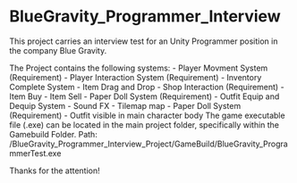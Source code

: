 # BlueGravity_Programmer_Interview

This project carries an interview test for an Unity Programmer position in the company Blue Gravity.

The Project contains the following systems: 
    - Player Movment System (Requirement) 
    - Player Interaction System (Requirement) 
    - Inventory Complete System 
    - Item Drag and Drop 
    - Shop Interaction (Requirement) 
        - Item Buy 
        - Item Sell 
    - Paper Doll System (Requirement) 
        - Outfit Equip and Dequip System 
    - Sound FX 
    - Tilemap map 
    - Paper Doll System (Requirement) 
        - Outfit visible in main character body 
The game executable file (.exe) can be located in the main project folder, specifically within the Gamebuild Folder.
Path: /BlueGravity_Programmer_Interview_Project/GameBuild/BlueGravity_ProgrammerTest.exe

Thanks for the attention!
